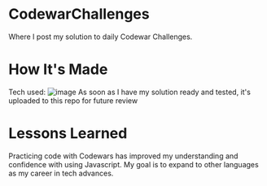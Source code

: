 # CodewarChallenges
Where I post my solution to daily Codewar Challenges.

# How It's Made
Tech used: ![image](https://user-images.githubusercontent.com/102333064/168311947-6d1368ee-4d49-432b-9026-7ad6a05fe4ce.png)
As soon as I have my solution ready and tested, it's uploaded to this repo for future review

# Lessons Learned
Practicing code with Codewars has improved my understanding and confidence with using Javascript. My goal is to expand to other languages as my career in tech advances. 
